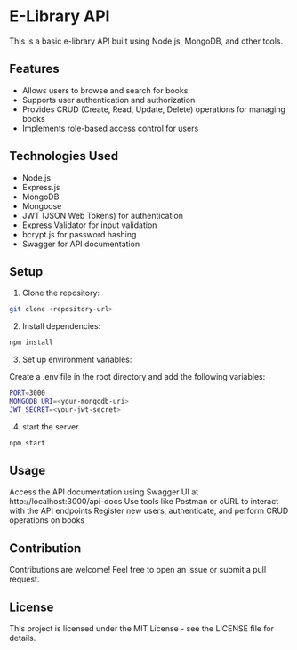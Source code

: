 # E-Library API

This is a basic e-library API built using Node.js, MongoDB, and other tools.

## Features

- Allows users to browse and search for books
- Supports user authentication and authorization
- Provides CRUD (Create, Read, Update, Delete) operations for managing books
- Implements role-based access control for users

## Technologies Used

- Node.js
- Express.js
- MongoDB
- Mongoose
- JWT (JSON Web Tokens) for authentication
- Express Validator for input validation
- bcrypt.js for password hashing
- Swagger for API documentation

## Setup

1. Clone the repository:

```bash
git clone <repository-url>
```

2. Install dependencies:

```bash
npm install
```

3. Set up environment variables:

Create a .env file in the root directory and add the following variables:

```bash
PORT=3000
MONGODB_URI=<your-mongodb-uri>
JWT_SECRET=<your-jwt-secret>
```

4. start the server

```bash 
npm start
```

## Usage
Access the API documentation using Swagger UI at http://localhost:3000/api-docs
Use tools like Postman or cURL to interact with the API endpoints
Register new users, authenticate, and perform CRUD operations on books

## Contribution
Contributions are welcome! Feel free to open an issue or submit a pull request.

## License
This project is licensed under the MIT License - see the LICENSE file for details.

